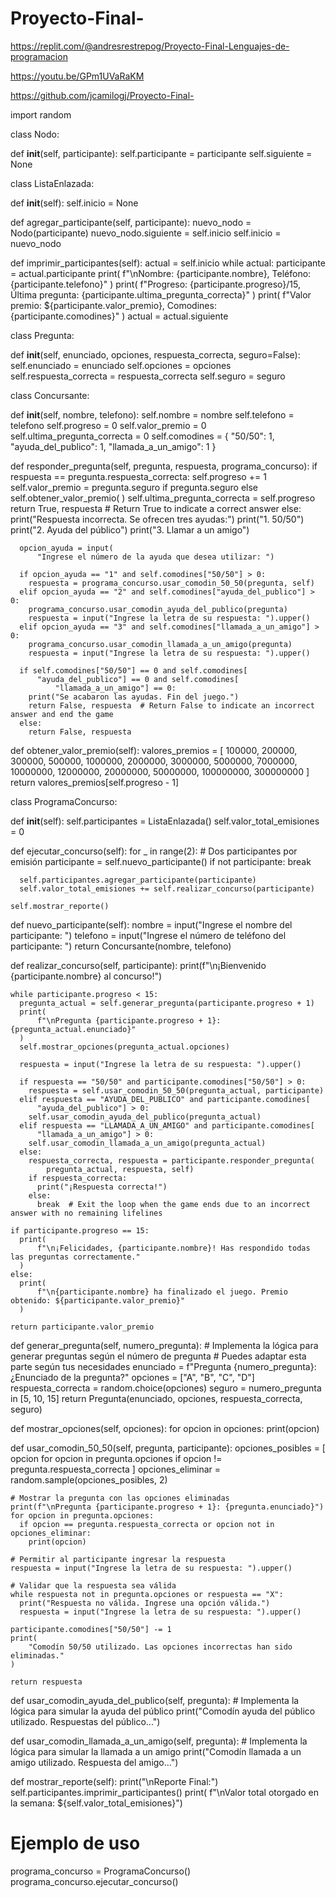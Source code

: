 # Proyecto-Final-

https://replit.com/@andresrestrepog/Proyecto-Final-Lenguajes-de-programacion

https://youtu.be/GPm1UVaRaKM


https://github.com/jcamilogj/Proyecto-Final-

import random


class Nodo:

  def __init__(self, participante):
    self.participante = participante
    self.siguiente = None


class ListaEnlazada:

  def __init__(self):
    self.inicio = None

  def agregar_participante(self, participante):
    nuevo_nodo = Nodo(participante)
    nuevo_nodo.siguiente = self.inicio
    self.inicio = nuevo_nodo

  def imprimir_participantes(self):
    actual = self.inicio
    while actual:
      participante = actual.participante
      print(
          f"\nNombre: {participante.nombre}, Teléfono: {participante.telefono}"
      )
      print(
          f"Progreso: {participante.progreso}/15, Última pregunta: {participante.ultima_pregunta_correcta}"
      )
      print(
          f"Valor premio: ${participante.valor_premio}, Comodines: {participante.comodines}"
      )
      actual = actual.siguiente


class Pregunta:

  def __init__(self, enunciado, opciones, respuesta_correcta, seguro=False):
    self.enunciado = enunciado
    self.opciones = opciones
    self.respuesta_correcta = respuesta_correcta
    self.seguro = seguro


class Concursante:

  def __init__(self, nombre, telefono):
    self.nombre = nombre
    self.telefono = telefono
    self.progreso = 0
    self.valor_premio = 0
    self.ultima_pregunta_correcta = 0
    self.comodines = {
        "50/50": 1,
        "ayuda_del_publico": 1,
        "llamada_a_un_amigo": 1
    }

  def responder_pregunta(self, pregunta, respuesta, programa_concurso):
    if respuesta == pregunta.respuesta_correcta:
      self.progreso += 1
      self.valor_premio = pregunta.seguro if pregunta.seguro else self.obtener_valor_premio(
      )
      self.ultima_pregunta_correcta = self.progreso
      return True, respuesta  # Return True to indicate a correct answer
    else:
      print("Respuesta incorrecta. Se ofrecen tres ayudas:")
      print("1. 50/50")
      print("2. Ayuda del público")
      print("3. Llamar a un amigo")

      opcion_ayuda = input(
          "Ingrese el número de la ayuda que desea utilizar: ")

      if opcion_ayuda == "1" and self.comodines["50/50"] > 0:
        respuesta = programa_concurso.usar_comodin_50_50(pregunta, self)
      elif opcion_ayuda == "2" and self.comodines["ayuda_del_publico"] > 0:
        programa_concurso.usar_comodin_ayuda_del_publico(pregunta)
        respuesta = input("Ingrese la letra de su respuesta: ").upper()
      elif opcion_ayuda == "3" and self.comodines["llamada_a_un_amigo"] > 0:
        programa_concurso.usar_comodin_llamada_a_un_amigo(pregunta)
        respuesta = input("Ingrese la letra de su respuesta: ").upper()

      if self.comodines["50/50"] == 0 and self.comodines[
          "ayuda_del_publico"] == 0 and self.comodines[
              "llamada_a_un_amigo"] == 0:
        print("Se acabaron las ayudas. Fin del juego.")
        return False, respuesta  # Return False to indicate an incorrect answer and end the game
      else:
        return False, respuesta

  def obtener_valor_premio(self):
    valores_premios = [
        100000, 200000, 300000, 500000, 1000000, 2000000, 3000000, 5000000,
        7000000, 10000000, 12000000, 20000000, 50000000, 100000000, 300000000
    ]
    return valores_premios[self.progreso - 1]


class ProgramaConcurso:

  def __init__(self):
    self.participantes = ListaEnlazada()
    self.valor_total_emisiones = 0

  def ejecutar_concurso(self):
    for _ in range(2):  # Dos participantes por emisión
      participante = self.nuevo_participante()
      if not participante:
        break

      self.participantes.agregar_participante(participante)
      self.valor_total_emisiones += self.realizar_concurso(participante)

    self.mostrar_reporte()

  def nuevo_participante(self):
    nombre = input("Ingrese el nombre del participante: ")
    telefono = input("Ingrese el número de teléfono del participante: ")
    return Concursante(nombre, telefono)

  def realizar_concurso(self, participante):
    print(f"\n¡Bienvenido {participante.nombre} al concurso!")

    while participante.progreso < 15:
      pregunta_actual = self.generar_pregunta(participante.progreso + 1)
      print(
          f"\nPregunta {participante.progreso + 1}: {pregunta_actual.enunciado}"
      )
      self.mostrar_opciones(pregunta_actual.opciones)

      respuesta = input("Ingrese la letra de su respuesta: ").upper()

      if respuesta == "50/50" and participante.comodines["50/50"] > 0:
        respuesta = self.usar_comodin_50_50(pregunta_actual, participante)
      elif respuesta == "AYUDA_DEL_PUBLICO" and participante.comodines[
          "ayuda_del_publico"] > 0:
        self.usar_comodin_ayuda_del_publico(pregunta_actual)
      elif respuesta == "LLAMADA_A_UN_AMIGO" and participante.comodines[
          "llamada_a_un_amigo"] > 0:
        self.usar_comodin_llamada_a_un_amigo(pregunta_actual)
      else:
        respuesta_correcta, respuesta = participante.responder_pregunta(
            pregunta_actual, respuesta, self)
        if respuesta_correcta:
          print("¡Respuesta correcta!")
        else:
          break  # Exit the loop when the game ends due to an incorrect answer with no remaining lifelines

    if participante.progreso == 15:
      print(
          f"\n¡Felicidades, {participante.nombre}! Has respondido todas las preguntas correctamente."
      )
    else:
      print(
          f"\n{participante.nombre} ha finalizado el juego. Premio obtenido: ${participante.valor_premio}"
      )

    return participante.valor_premio

  def generar_pregunta(self, numero_pregunta):
    # Implementa la lógica para generar preguntas según el número de pregunta
    # Puedes adaptar esta parte según tus necesidades
    enunciado = f"Pregunta {numero_pregunta}: ¿Enunciado de la pregunta?"
    opciones = ["A", "B", "C", "D"]
    respuesta_correcta = random.choice(opciones)
    seguro = numero_pregunta in [5, 10, 15]
    return Pregunta(enunciado, opciones, respuesta_correcta, seguro)

  def mostrar_opciones(self, opciones):
    for opcion in opciones:
      print(opcion)

  def usar_comodin_50_50(self, pregunta, participante):
    opciones_posibles = [
        opcion for opcion in pregunta.opciones
        if opcion != pregunta.respuesta_correcta
    ]
    opciones_eliminar = random.sample(opciones_posibles, 2)

    # Mostrar la pregunta con las opciones eliminadas
    print(f"\nPregunta {participante.progreso + 1}: {pregunta.enunciado}")
    for opcion in pregunta.opciones:
      if opcion == pregunta.respuesta_correcta or opcion not in opciones_eliminar:
        print(opcion)

    # Permitir al participante ingresar la respuesta
    respuesta = input("Ingrese la letra de su respuesta: ").upper()

    # Validar que la respuesta sea válida
    while respuesta not in pregunta.opciones or respuesta == "X":
      print("Respuesta no válida. Ingrese una opción válida.")
      respuesta = input("Ingrese la letra de su respuesta: ").upper()

    participante.comodines["50/50"] -= 1
    print(
        "Comodín 50/50 utilizado. Las opciones incorrectas han sido eliminadas."
    )

    return respuesta

  def usar_comodin_ayuda_del_publico(self, pregunta):
    # Implementa la lógica para simular la ayuda del público
    print("Comodín ayuda del público utilizado. Respuestas del público...")

  def usar_comodin_llamada_a_un_amigo(self, pregunta):
    # Implementa la lógica para simular la llamada a un amigo
    print("Comodín llamada a un amigo utilizado. Respuesta del amigo...")

  def mostrar_reporte(self):
    print("\nReporte Final:")
    self.participantes.imprimir_participantes()
    print(
        f"\nValor total otorgado en la semana: ${self.valor_total_emisiones}")


# Ejemplo de uso
programa_concurso = ProgramaConcurso()
programa_concurso.ejecutar_concurso()
